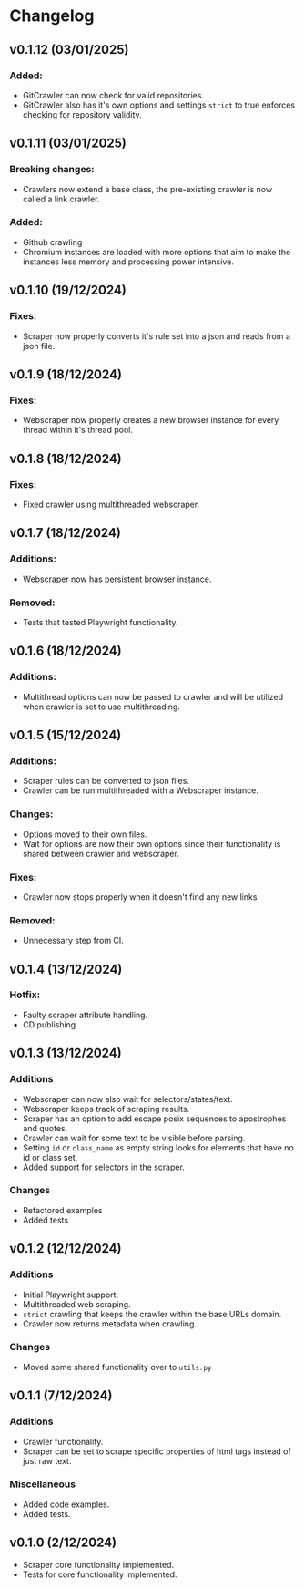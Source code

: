 # Changelog

## v0.1.12 (03/01/2025)

### Added:

- GitCrawler can now check for valid repositories.
- GitCrawler also has it's own options and settings `strict` to true enforces checking for repository validity.

## v0.1.11 (03/01/2025)

### Breaking changes:

- Crawlers now extend a base class, the pre-existing crawler is now called a link crawler.

### Added:

- Github crawling
- Chromium instances are loaded with more options that aim to make the instances less memory and processing power intensive.

## v0.1.10 (19/12/2024)

### Fixes:

- Scraper now properly converts it's rule set into a json and reads from a json file.

## v0.1.9 (18/12/2024)

### Fixes:

- Webscraper now properly creates a new browser instance for every thread within it's thread pool.

## v0.1.8 (18/12/2024)

### Fixes:

- Fixed crawler using multithreaded webscraper.

## v0.1.7 (18/12/2024)

### Additions:

- Webscraper now has persistent browser instance.

### Removed:

- Tests that tested Playwright functionality.

## v0.1.6 (18/12/2024)

### Additions:

- Multithread options can now be passed to crawler and will be utilized when crawler is set to use multithreading.

## v0.1.5 (15/12/2024)

### Additions:

- Scraper rules can be converted to json files.
- Crawler can be run multithreaded with a Webscraper instance.

### Changes:

- Options moved to their own files.
- Wait for options are now their own options since their functionality is shared between crawler and webscraper.

### Fixes:

- Crawler now stops properly when it doesn't find any new links.

### Removed:

- Unnecessary step from CI.

## v0.1.4 (13/12/2024)

### Hotfix:

- Faulty scraper attribute handling.
- CD publishing

## v0.1.3 (13/12/2024)

### Additions

- Webscraper can now also wait for selectors/states/text.
- Webscraper keeps track of scraping results.
- Scraper has an option to add escape posix sequences to apostrophes and quotes.
- Crawler can wait for some text to be visible before parsing.
- Setting `id` or `class_name` as empty string looks for elements that have no id or class set.
- Added support for selectors in the scraper.

### Changes

- Refactored examples
- Added tests

## v0.1.2 (12/12/2024)

### Additions

- Initial Playwright support.
- Multithreaded web scraping.
- `strict` crawling that keeps the crawler within the base URLs domain.
- Crawler now returns metadata when crawling.

### Changes

- Moved some shared functionality over to `utils.py`

## v0.1.1 (7/12/2024)

### Additions

- Crawler functionality.
- Scraper can be set to scrape specific properties of html tags instead of just raw text.

### Miscellaneous

- Added code examples.
- Added tests.

## v0.1.0 (2/12/2024)

- Scraper core functionality implemented.
- Tests for core functionality implemented.